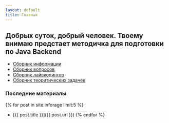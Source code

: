 ```yaml
---
layout: default
title: Главная
---
```


## Добрых суток, добрый человек. Твоему внимаю предстает методичка для подготовки по Java Backend

- [Сборник информации](posts/_inforage/INFO_README.md)
- [Сборник вопросов](posts/_qa/Theory/THEORY_README.md)
- [Сборник лайвкодингов](posts/_qa/Livecoding/LIVECODING_README.md)
- [Сборник теоритических задачек](posts/_qa/Theory_Tasks/THEORY_TASK_README.md)


### Последние материалы
{% for post in site.inforage limit:5 %}
- [{{ post.title }}]({{ post.url }})
{% endfor %}